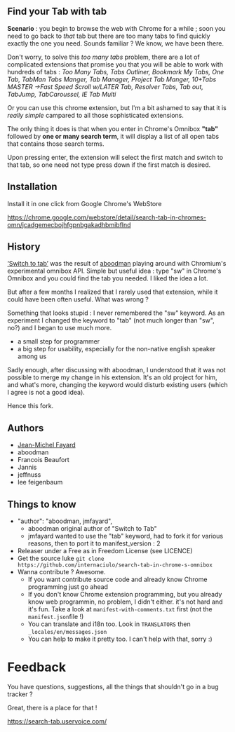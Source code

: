## Find your Tab with tab<TAB>

**Scenario** : you begin to browse the web with Chrome for a while ; soon you need to go back to *that* tab but there are too many tabs to find quickly exactly the one you need. Sounds familiar ? We know, we have been there.

Don't worry, to solve this *too many tabs* problem, there are a lot of complicated extensions that promise you that you will be able to work with hundreds of tabs : *Too Many Tabs, Tabs Outliner, Bookmark My Tabs, One Tab, TabMan Tabs Manger, Tab Manager, Project Tab Manger, 10+Tabs MASTER →Fast Speed Scroll w/LATER Tab, Resolver Tabs, Tab out, TabJump, TabCaroussel, IE Tab Multi*

 Or you can use this chrome extension, but I'm a bit ashamed to say that it is *really simple* campared to all those sophisticated extensions.

The only thing it does is that when you enter in Chrome's Omnibox **"tab<tab>"** followed by **one or many search term**, it will display a list of all open tabs that contains those search terms.

Upon pressing enter, the extension will select the first match and switch to
that tab, so one need not type press down if the first match is desired.

## Installation

Install it in one click from Google Chrome's WebStore

https://chrome.google.com/webstore/detail/search-tab-in-chromes-omn/jcadgemecbojhfgpnbgakadhbmibflnd


## History

[‘Switch to tab’](https://chrome.google.com/webstore/detail/switch-to-tab/gbfhhcljihbgcobpfnceegfmooomhhli) was the result of [aboodman](https://github.com/aboodman/switch-to-tab
)  playing around with Chromium's experimental
omnibox API. Simple but useful idea : type "sw<tab>" in Chrome's Omnibox and you could find the tab you needed. I liked the idea a lot.

But after a few months I realized that I rarely used that extension, while it could have been often useful. What was wrong ?

Something that looks stupid : I never remembered the "sw" keyword. As an experiment I changed the keyword to "tab" (not much longer than "sw", no?) and I began to use much more.
- a small step for programmer
- a big step for usability, especially for the non-native english speaker
among us

Sadly enough, after discussing with aboodman, I understood that it was not possible to merge my change in his extension. It's an old project for him, and what's more, changing the keyword would disturb existing users (which I agree is not a good idea).

Hence this fork.

Authors
-------

- [Jean-Michel Fayard](https://github.com/internaciulo/search-tab-in-chrome-s-omnibox)
- aboodman
- Francois Beaufort
- Jannis
- jeffnuss
- lee feigenbaum

Things to know
------------

- "author": "aboodman, jmfayard",
  -  aboodman original author of "Switch to Tab"
  - jmfayard wanted to use the "tab" keyword, had to fork it for various reasons, then to port it to manifest_version : 2
- Releaser under a Free as in Freedom License (see LICENCE)
- Get the source luke
  `git clone https://github.com/internaciulo/search-tab-in-chrome-s-omnibox`
- Wanna contribute ? Awesome.
  - If you want contribute source code and already know Chrome programming just go ahead
  - If you don't know Chrome extension programming, but you already know web programmin, no problem, I didn't either. it's not hard and it's fun. Take a look at `manifest-with-comments.txt` first (not the `manifest.json`file !)
  - You can translate and i18n too. Look in `TRANSLATORS` then `_locales/en/messages.json`
  - You can help to make it pretty too. I can't help with that, sorry :)


# Feedback

You have questions, suggestions, all the things that shouldn't go in a bug tracker ?

Great, there is a place for that !

  https://search-tab.uservoice.com/
